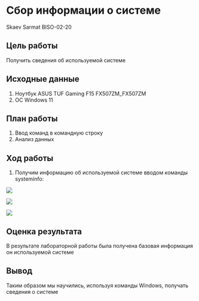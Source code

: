 # Сбор информации о системе
Skaev Sarmat BISO-02-20

## Цель работы

Получить сведения об используемой системе

## Исходные данные

1.  Ноутбук ASUS TUF Gaming F15 FX507ZM_FX507ZM
2.  OC Windows 11

## План работы

1.  Ввод команд в командную строку
2.  Анализ данных

## Ход работы

1.  Получим информацию об используемой системе вводом команды
    systeminfo:

![](/1.png)

![](/2.png)

![](/3.png)

## Оценка результата

В результате лабораторной работы была получена базовая информация он
используемой системе

## Вывод

Таким образом мы научились, используя команды Windows, получать сведения
о системе
